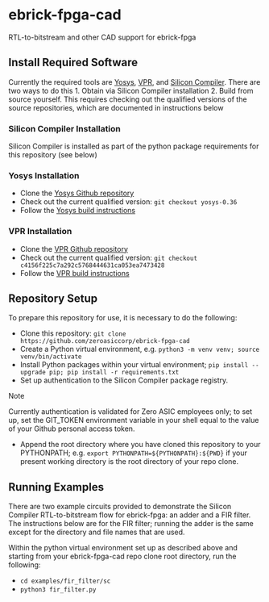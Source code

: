 # ebrick-fpga-cad
RTL-to-bitstream and other CAD support for ebrick-fpga

## Install Required Software
Currently the required tools are [Yosys](https://yosyshq.readthedocs.io/en/latest/tools.html#yosys), [VPR](https://docs.verilogtorouting.org), and [Silicon Compiler](https://docs.siliconcompiler.com).  There are two ways to do this
    1. Obtain via Silicon Compiler installation
    2. Build from source yourself.  This requires checking out the qualified versions of the source repositories, which are documented in instructions below

### Silicon Compiler Installation
Silicon Compiler is installed as part of the python package requirements for this repository (see below)

### Yosys Installation
* Clone the [Yosys Github repository](https://github.com/YosysHQ)
* Check out the current qualified version:  `git checkout yosys-0.36`
* Follow the [Yosys build instructions](https://github.com/YosysHQ/yosys?tab=readme-ov-file#installation)

### VPR Installation
* Clone the [VPR Github repository](https://github.com/verilog-to-routing/vtr-verilog-to-routing/tree/master)
* Check out the current qualified version:  `git checkout c4156f225c7a292c5768444631ca053ea7473428`
* Follow the [VPR build instructions](https://github.com/verilog-to-routing/vtr-verilog-to-routing/blob/master/BUILDING.md)

## Repository Setup
To prepare this repository for use, it is necessary to do the following:

* Clone this repository:  `git clone https://github.com/zeroasiccorp/ebrick-fpga-cad`
* Create a Python virtual environment, e.g. `python3 -m venv venv; source venv/bin/activate`
* Install Python packages within your virtual environment; `pip install --upgrade pip; pip install -r requirements.txt`
* Set up authentication to the Silicon Compiler package registry.

> [!NOTE]
> Currently authentication is validated for Zero ASIC employees only; to set up, set the GIT_TOKEN environment variable in your shell equal to the value of your Github personal access token.

* Append the root directory where you have cloned this repository to your PYTHONPATH; e.g. `export PYTHONPATH=${PYTHONPATH}:${PWD}` if your present working directory is the root directory of your repo clone.

## Running Examples

There are two example circuits provided to demonstrate the Silicon Compiler RTL-to-bitstream flow for ebrick-fpga:  an adder and a FIR filter.  The instructions below are for the FIR filter; running the adder is the same except for the directory and file names that are used.

Within the python virtual environment set up as described above and starting from your ebrick-fpga-cad repo clone root directory, run the following:

* `cd examples/fir_filter/sc`
* `python3 fir_filter.py`


